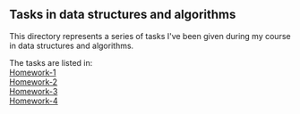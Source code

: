 ## Tasks in data structures and algorithms ##
This directory represents a series of tasks I've been given during my course in data structures and algorithms.

The tasks are listed in:<br/>
[Homework-1](./hw-1)<br/>
[Homework-2](./hw-2)<br/>
[Homework-3](./hw-3)<br/>
[Homework-4](./hw-4)
